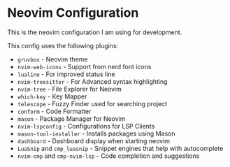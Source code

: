 # Neovim Configuration

This is the neovim configuration I am using for development. 

This config uses the following plugins:

- `gruvbox` - Neovim theme
- `nvim-web-icons` - Support from nerd font icons
- `lualine` - For improved status line
- `nvim-treesitter` - For Advanced syntax highlighting
- `nvim-tree` - File Explorer for Neovim
- `which-key` - Key Mapper
- `telescope` - Fuzzy Finder used for searching project
- `conform` - Code Formatter
- `mason` - Package Manager for Neovim
- `nvim-lspconfig` - Configurations for LSP Clients
- `mason-tool-installer` - Installs packages using Mason
- `dashboard` - Dashboard display when starting neovim
- `LuaSnip` and `cmp_luasnip` - Snippet engines that help with autocomplete
- `nvim-cmp` and `cmp-nvim-lsp` - Code completion and suggestions
